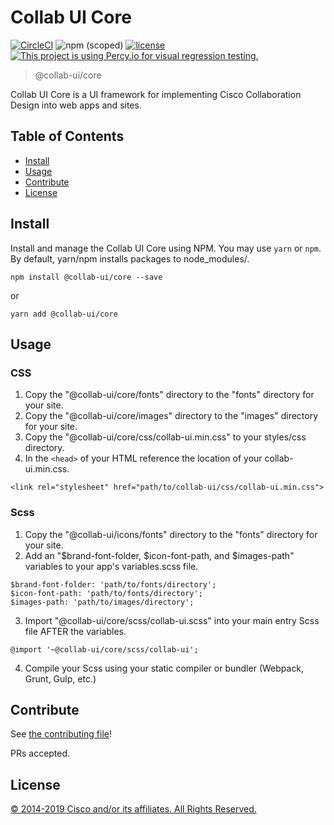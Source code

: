 # Collab UI Core

[![CircleCI](https://img.shields.io/circleci/project/github/collab-ui/collab-ui/master.svg)](https://circleci.com/gh/collab-ui/collab-ui/)
![npm (scoped)](https://img.shields.io/npm/v/@collab-ui/core.svg)
[![license](https://img.shields.io/github/license/collab-ui/collab-ui.svg?color=blueviolet)](https://github.com/collab-ui/collab-ui/blob/master/core/LICENSE)
[![This project is using Percy.io for visual regression testing.](https://percy.io/static/images/percy-badge.svg)](https://percy.io/Momentum-Design/collab-ui)

> @collab-ui/core

Collab UI Core is a UI framework for implementing Cisco Collaboration Design into web apps and sites.

## Table of Contents

- [Install](#install)
- [Usage](#usage)
- [Contribute](#contribute)
- [License](#license)

## Install

Install and manage the Collab UI Core using NPM. You may use `yarn` or `npm`. By default, yarn/npm installs packages to node_modules/.

`npm install @collab-ui/core --save`

or

`yarn add @collab-ui/core`

## Usage

### CSS

1. Copy the "@collab-ui/core/fonts" directory to the "fonts" directory for your site.
2. Copy the "@collab-ui/core/images" directory to the "images" directory for your site.
3. Copy the "@collab-ui/core/css/collab-ui.min.css" to your styles/css directory.
4. In the `<head>` of your HTML reference the location of your collab-ui.min.css.

  `<link rel="stylesheet" href="path/to/collab-ui/css/collab-ui.min.css">`

### Scss

1. Copy the "@collab-ui/icons/fonts" directory to the "fonts" directory for your site.
2. Add an "$brand-font-folder, $icon-font-path, and $images-path" variables to your app's variables.scss file.

```
$brand-font-folder: 'path/to/fonts/directory';
$icon-font-path: 'path/to/fonts/directory';
$images-path: 'path/to/images/directory';
```

3. Import "@collab-ui/core/scss/collab-ui.scss" into your main entry Scss file AFTER the variables.

`@import '~@collab-ui/core/scss/collab-ui';`

4. Compile your Scss using your static compiler or bundler (Webpack, Grunt, Gulp, etc.)

## Contribute

See [the contributing file](CONTRIBUTING.md)!

PRs accepted.

## License

[© 2014-2019 Cisco and/or its affiliates. All Rights Reserved.](../LICENSE)
